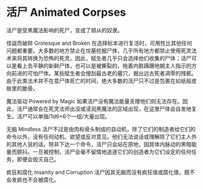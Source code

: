 # 活尸 Animated Corpses

活尸是受黑魔法影响的死尸，变成了顺从的奴隶。

怪诞而破碎 Grotesque and Broken
在选择标本进行复活时，可用性比其他任何问题都重要。大多数的地方禁止在坟墓挖掘尸体，几乎所有地方都禁止使用死灵法术来将其转换为恐怖的死灵。因此，赋生者几乎只会选择他们收集的尸体；活尸可以是看上去平静的新鲜尸体，也可以是被撕裂的，拖着内脏蹒跚地朝主人指示的方向前进的可怕尸体。某些赋生者会搜刮最古老的墓穴，掘出远古死者凋零的残骸。由于此类法术并不在意尸体死亡的时间，绝大多数的活尸只不过是包裹在如纸般皮肤里的脆骨。

魔法驱动 Powered by Magic
如果活尸没有魔法能量支撑他们则无法存在。因此，活尸通常会在死灵法师出没或浸润黑魔法的区域出现，在这里尸体会自发地复生。活尸可以单独/1d6+6个一组/大量出现。

无脑 Mindless
活尸不过是由肉和骨头制成的自动机，除了它们的制造者给它们的命令以外，没有任何动机、欲望或反对意见。他们无法说话或理解除了它们主人外的其他人说的话。除非下达一个命令，活尸只会站在原地，因其体内脉动的黑暗能量而颤抖。一旦被控制，活尸会毫不留情地追逐它们的创造者为它们设定的任何任务，即便会毁灭自己。

疯狂和腐化 Insanity and Corruption
活尸因其无脑而没有疯狂值或腐化值，既不会发疯也不会被腐化。
